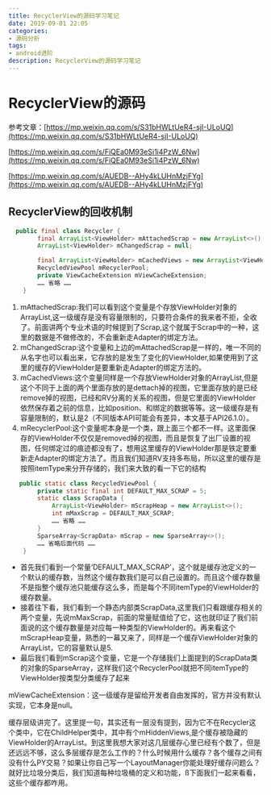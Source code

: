 ```yaml
---
title: RecyclerView的源码学习笔记
date: 2019-09-01 22:05
categories: 
- 源码分析
tags:
- android进阶
description: RecyclerView的源码学习笔记
---
```


# RecyclerView的源码

参考文章：[https://mp.weixin.qq.com/s/S31bHWLtUeR4-sjI-ULoUQ](https://mp.weixin.qq.com/s/S31bHWLtUeR4-sjI-ULoUQ)

[https://mp.weixin.qq.com/s/FiQEa0M93eSi1i4PzW_6Nw](https://mp.weixin.qq.com/s/FiQEa0M93eSi1i4PzW_6Nw)

[https://mp.weixin.qq.com/s/AUEDB--AHy4kLUHnMzjFYg](https://mp.weixin.qq.com/s/AUEDB--AHy4kLUHnMzjFYg)



## RecyclerView的回收机制

```java
  public final class Recycler {
        final ArrayList<ViewHolder> mAttachedScrap = new ArrayList<>();
        ArrayList<ViewHolder> mChangedScrap = null;

        final ArrayList<ViewHolder> mCachedViews = new ArrayList<ViewHolder>();
        RecycledViewPool mRecyclerPool;
        private ViewCacheExtension mViewCacheExtension;
        …… 省略 ……
    }
```

1. mAttachedScrap:我们可以看到这个变量是个存放ViewHolder对象的ArrayList,这一级缓存是没有容量限制的，只要符合条件的我来者不拒，全收了。前面讲两个专业术语的时候提到了Scrap,这个就属于Scrap中的一种，这里的数据是不做修改的，不会重新走Adapter的绑定方法。
2. mChangedScrap:这个变量和上边的mAttachedScrap是一样的，唯一不同的从名字也可以看出来，它存放的是发生了变化的ViewHolder,如果使用到了这里的缓存的ViewHolder是要重新走Adapter的绑定方法的。
3. mCachedViews:这个变量同样是一个存放ViewHolder对象的ArrayList,但是这个不同于上面的两个里面存放的是dettach掉的视图，它里面存放的是已经remove掉的视图，已经和RV分离的关系的视图，但是它里面的ViewHolder依然保存着之前的信息，比如position、和绑定的数据等等。这一级缓存是有容量限制的，默认是2（不同版本API可能会有差异，本文基于API26.1.0）。
4. mRecyclerPool:这个变量呢本身是一个类，跟上面三个都不一样。这里面保存的ViewHolder不仅仅是removed掉的视图，而且是恢复了出厂设置的视图，任何绑定过的痕迹都没有了，想用这里缓存的ViewHolder那是铁定要重新走Adapter的绑定方法了。而且我们知道RV支持多布局，所以这里的缓存是按照itemType来分开存储的，我们来大致的看一下它的结构

```java
   public static class RecycledViewPool {
        private static final int DEFAULT_MAX_SCRAP = 5;
        static class ScrapData {
            ArrayList<ViewHolder> mScrapHeap = new ArrayList<>();
            int mMaxScrap = DEFAULT_MAX_SCRAP;
            …… 省略 ……
        }
        SparseArray<ScrapData> mScrap = new SparseArray<>();
        …… 省略后面代码 ……
    }
```

- 首先我们看到一个常量‘DEFAULT_MAX_SCRAP’，这个就是缓存池定义的一个默认的缓存数，当然这个缓存数我们是可以自己设置的。而且这个缓存数量不是指整个缓存池只能缓存这么多，而是每个不同itemType的ViewHolder的缓存数量。
- 接着往下看，我们看到一个静态内部类ScrapData,这里我们只看跟缓存相关的两个变量，先说mMaxScrap，前面的常量赋值给了它，这也就印证了我们前面说的这个缓存数量是对应每一种类型的ViewHolder的。再来看这个mScrapHeap变量，熟悉的一幕又来了，同样是一个缓存ViewHolder对象的ArrayList，它的容量默认是5.
- 最后我们看到mScrap这个变量，它是一个存储我们上面提到的ScrapData类的对象的SparseArray，这样我们这个RecyclerPool就把不同itemType的ViewHolder按类型分类缓存了起来

mViewCacheExtension：这一级缓存是留给开发者自由发挥的，官方并没有默认实现，它本身是null。

缓存层级讲完了。这里提一句，其实还有一层没有提到，因为它不在Recycler这个类中，它在ChildHelper类中，其中有个mHiddenViews,是个缓存被隐藏的ViewHolder的ArrayList。到这里我想大家对这几层缓存心里已经有个数了，但是还远远不够，这么多层缓存是怎么工作的？什么时候用什么缓存？各个缓存之间有没有什么PY交易？如果让你自己写一个LayoutManager你能处理好缓存问题么？就好比垃圾分类后，我们知道每种垃圾桶的定义和功能，ß下面我们一起来看看，这些个缓存都咋用。